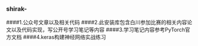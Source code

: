 ### shirak-
####1.公众号文章以及相关代码
####2.此安装库包含白川参加比赛的相关内容论文以及代码实现，写公开号学习笔记等内容
####3.学习笔记内容参考PyTorch官方文档
####4.keras构建神经网络实战练习
